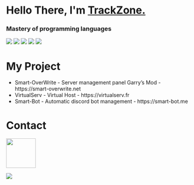 <h1 align="left"><strong> Hello There, I'm <a href="https://smart-bot.me">TrackZone.</a></strong></h1>
<h3 align="left">
  <strong>Mastery of programming languages</strong>
</h3>
<div class="align-center">
  <img src="https://github.com/abranhe/programming-languages-logos/blob/master/src/html/html_64x64.png">
  <img src="https://github.com/abranhe/programming-languages-logos/blob/master/src/javascript/javascript_64x64.png">
  <img src="https://github.com/abranhe/programming-languages-logos/blob/master/src/php/php_64x64.png">
  <img src="https://github.com/abranhe/programming-languages-logos/blob/master/src/css/css_64x64.png">
  <img src="https://github.com/abranhe/programming-languages-logos/blob/master/src/lua/lua_64x64.png">
</div>
<h1 align="left"><strong> My Project</strong></h1>
<ul>
  <li>Smart-OverWrite - Server management panel Garry’s Mod - https://smart-overwrite.net</li>
  <li>VirtualServ - Virtual Host - https://virtualserv.fr</li>
  <li>Smart-Bot - Automatic discord bot management - https://smart-bot.me</li>
</ul>

<h1 align="left"><strong> Contact</strong></h1>

<img src="https://discord.c99.nl/widget/theme-1/882018737014841435.png" height="80">

![](https://visitor-badge.glitch.me/badge?page_id=TrackZoneV2)
